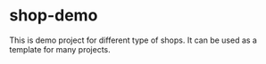 # shop-demo

This is demo project for different type of shops. It can be used as a template for many projects.


